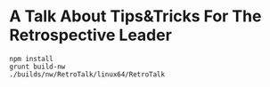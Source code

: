 # A Talk About Tips&Tricks For The Retrospective Leader

```
npm install
grunt build-nw
./builds/nw/RetroTalk/linux64/RetroTalk
```
